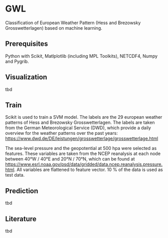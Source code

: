 # GWL
Classification of European Weather Pattern (Hess and Brezowsky Grosswetterlagen) based on machine learning.

Prerequisites
---
Python with Scikit, Matlplotlib (including MPL Toolkits), NETCDF4, Numpy and Pygrib.

Visualization
----
tbd

Train
----
Scikit is used to train a SVM model. The labels are the 29 european weather patterns of Hess and Brezowsky Grosswetterlagen. The labels are taken from the German Meteorological Service (DWD), which provide a daily overview for the weather patterns over the past years: https://www.dwd.de/DE/leistungen/grosswetterlage/grosswetterlage.html

The sea-level pressure and the geopotential at 500 hpa were selected as features. These variables are taken from the NCEP reanalysis at each node between 40°W / 40°E and 20°N / 70°N, which can be found at https://www.esrl.noaa.gov/psd/data/gridded/data.ncep.reanalysis.pressure.html. All variables are flattened to feature vector. 10 % of the data is used as test data. 

Prediction
----
tbd

Literature
----
tbd
